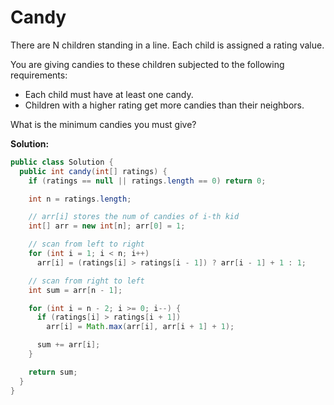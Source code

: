 # Candy

There are N children standing in a line. Each child is assigned a rating value.

You are giving candies to these children subjected to the following requirements:

* Each child must have at least one candy.
* Children with a higher rating get more candies than their neighbors.


What is the minimum candies you must give?

**Solution:**
```java
public class Solution {
  public int candy(int[] ratings) {
    if (ratings == null || ratings.length == 0) return 0;

    int n = ratings.length;

    // arr[i] stores the num of candies of i-th kid
    int[] arr = new int[n]; arr[0] = 1;

    // scan from left to right
    for (int i = 1; i < n; i++)
      arr[i] = (ratings[i] > ratings[i - 1]) ? arr[i - 1] + 1 : 1;

    // scan from right to left
    int sum = arr[n - 1];

    for (int i = n - 2; i >= 0; i--) {
      if (ratings[i] > ratings[i + 1])
        arr[i] = Math.max(arr[i], arr[i + 1] + 1);

      sum += arr[i];
    }

    return sum;
  }
}
```